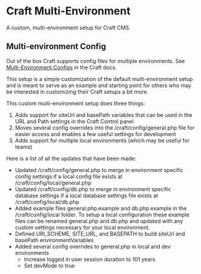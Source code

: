 
# Craft Multi-Environment

A custom, multi-environment setup for Craft CMS.

## Multi-environment Config

Out of the box Craft supports config files for multiple environments. See [Multi-Environment Configs](http://docs.buildwithcraft.com/diving-in/multi-environment-configs.html) in the Craft docs. 

This setup is a simple customization of the default multi-environment setup and is meant to serve as an example and starting point for others who may be interested in customizing their Craft setups a bit more.  

This custom multi-environment setup does three things:

1. Adds support for siteUrl and basePath variables that can be used in the URL and Path settings in the Craft Control panel
2. Moves several config overrides into the /craft/config/general.php file for easier access and enables a few useful settings for development
3. Adds support for multiple local environments (which may be useful for teams)

Here is a list of all the updates that have been made:

- Updated /craft/config/general.php to merge in environment specific config settings if a local config file exists at /craft/config/local/general.php
- Updated /craft/config/db.php to merge in environment specific database settings if a local database settings file exists at /craft/config/local/db.php
- Added example files general.php.example and db.php.example in the /craft/config/local folder.  To setup a local configuration these example files can be renamed general.php and db.php and updated with any custom settings necessary for your local environment.
- Defined URI_SCHEME, SITE_URL, and BASEPATH to build siteUrl and basePath environmentVariables
- Added several config overrides to general.php in local and dev environments
  - Increase logged in user session duration to 101 years
  - Set devMode to true
